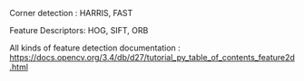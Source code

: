 Corner detection : HARRIS, FAST

Feature Descriptors: HOG, SIFT, ORB

All kinds of feature detection documentation : https://docs.opencv.org/3.4/db/d27/tutorial_py_table_of_contents_feature2d.html
